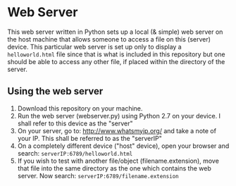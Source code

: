 # Web Server

This web server written in Python sets up a local (& simple) web server on the host machine that allows someone to access a file on this (server) device. This particular web server is set up only to display a `helloworld.html` file since that is what is included in this repository but one should be able to access any other file, if placed within the directory of the server.

## Using the web server

1) Download this repository on your machine.
2) Run the web server (webserver.py) using Python 2.7 on your device. I shall refer to this device as the "server"
3) On your server, go to: http://www.whatsmyip.org/ and take a note of your IP. This shall be referred to as the "serverIP"
3) On a completely different device ("host" device), open your browser and search: `serverIP:6789/helloworld.html`
4) If you wish to test with another file/object (filename.extension), move that file into the same directory as the one which contains the web server. Now search: `serverIP:6789/filename.extension`
